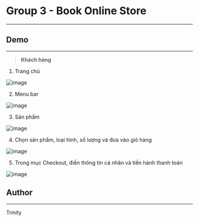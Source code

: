 # Group 3 - Book Online Store
---

## **Demo** 
---
> **Khách hàng**

1. Trang chủ 

![image](https://user-images.githubusercontent.com/53229758/172412202-94730a5e-7398-4174-a488-392495e33ec7.png)


2. Menu bar

![image](https://user-images.githubusercontent.com/53229758/172530538-872bbebf-c67b-47ac-aff8-7d3734b48c0a.png)

3. Sản phẩm

![image](https://user-images.githubusercontent.com/53229758/172412605-1f099276-ee92-449d-a63a-566de4306a76.png)

4. Chọn sản phẩm, loại hình, số lượng và đưa vào giỏ hàng

![image](https://user-images.githubusercontent.com/53229758/172412688-5ac0b85a-2bc2-4391-9b37-3a90ea826aa4.png)

5. Trong mục Checkout, điền thông tin cá nhân và tiến hành thanh toán 

![image](https://user-images.githubusercontent.com/53229758/172527754-9226e599-4ad0-4fbc-ad29-27557b20c931.png)

## **Author**
---
Trinity
